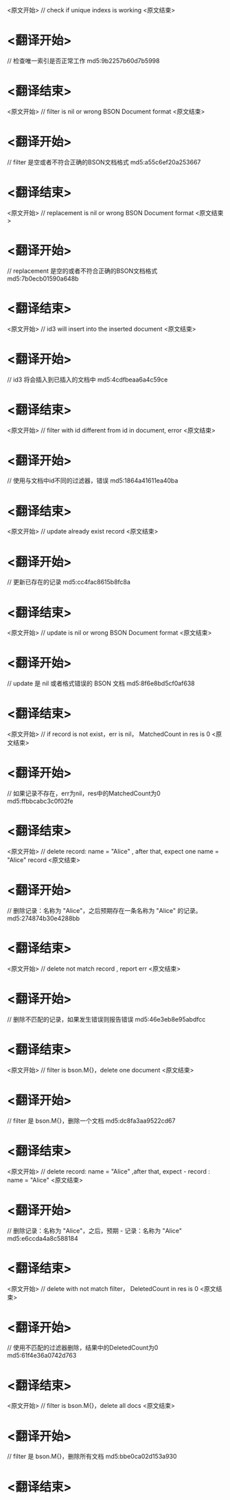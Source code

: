 
<原文开始>
// check if unique indexs is working
<原文结束>

# <翻译开始>
// 检查唯一索引是否正常工作 md5:9b2257b60d7b5998
# <翻译结束>


<原文开始>
// filter is nil or wrong BSON Document format
<原文结束>

# <翻译开始>
// filter 是空或者不符合正确的BSON文档格式 md5:a55c6ef20a253667
# <翻译结束>


<原文开始>
// replacement is nil or wrong BSON Document format
<原文结束>

# <翻译开始>
// replacement 是空的或者不符合正确的BSON文档格式 md5:7b0ecb01590a648b
# <翻译结束>


<原文开始>
// id3 will insert into the inserted document
<原文结束>

# <翻译开始>
// id3 将会插入到已插入的文档中 md5:4cdfbeaa6a4c59ce
# <翻译结束>


<原文开始>
// filter with id different from id in document, error
<原文结束>

# <翻译开始>
// 使用与文档中id不同的过滤器，错误 md5:1864a41611ea40ba
# <翻译结束>


<原文开始>
// update already exist record
<原文结束>

# <翻译开始>
// 更新已存在的记录 md5:cc4fac8615b8fc8a
# <翻译结束>


<原文开始>
// update is nil or wrong BSON Document format
<原文结束>

# <翻译开始>
// update 是 nil 或者格式错误的 BSON 文档 md5:8f6e8bd5cf0af638
# <翻译结束>


<原文开始>
// if record is not exist，err is nil， MatchedCount in res is 0
<原文结束>

# <翻译开始>
// 如果记录不存在，err为nil，res中的MatchedCount为0 md5:ffbbcabc3c0f02fe
# <翻译结束>


<原文开始>
// delete record: name = "Alice" , after that, expect one name = "Alice" record
<原文结束>

# <翻译开始>
// 删除记录：名称为 "Alice"，之后预期存在一条名称为 "Alice" 的记录。 md5:274874b30e4288bb
# <翻译结束>


<原文开始>
// delete not match  record , report err
<原文结束>

# <翻译开始>
// 删除不匹配的记录，如果发生错误则报告错误 md5:46e3eb8e95abdfcc
# <翻译结束>


<原文开始>
// filter is bson.M{}，delete one document
<原文结束>

# <翻译开始>
// filter 是 bson.M{}，删除一个文档 md5:dc8fa3aa9522cd67
# <翻译结束>


<原文开始>
// delete record: name = "Alice" ,after that, expect - record : name = "Alice"
<原文结束>

# <翻译开始>
// 删除记录：名称为 "Alice"，之后，预期 - 记录：名称为 "Alice" md5:e6ccda4a8c588184
# <翻译结束>


<原文开始>
// delete with not match filter， DeletedCount in res is 0
<原文结束>

# <翻译开始>
// 使用不匹配的过滤器删除，结果中的DeletedCount为0 md5:61f4e36a0742d763
# <翻译结束>


<原文开始>
// filter is bson.M{}，delete all docs
<原文结束>

# <翻译开始>
// filter 是 bson.M{}，删除所有文档 md5:bbe0ca02d153a930
# <翻译结束>

